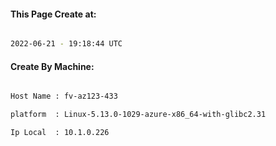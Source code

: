 
   
#### This Page Create at:

```bash

2022-06-21 - 19:18:44 UTC

```

#### Create By Machine:

```bash

Host Name : fv-az123-433

platform  : Linux-5.13.0-1029-azure-x86_64-with-glibc2.31

Ip Local  : 10.1.0.226

```

